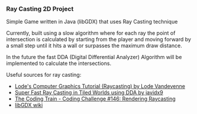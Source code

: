 ### Ray Casting 2D Project
Simple Game written in Java (libGDX) that uses Ray Casting technique

Currently, built using a slow algorithm where for 
each ray the point of intersection is calculated by 
starting from the player and moving forward by a small step 
until it hits a wall or surpasses the maximum draw distance.

In the future the fast DDA (Digital Differential Analyzer) 
Algorithm will be implemented to calculate the intersections.

Useful sources for ray casting:
- <a href="https://lodev.org/cgtutor/raycasting.html" target="_blank">Lode's Computer Graphics Tutorial (Raycasting) by Lode Vandevenne</a>
- <a href="https://www.youtube.com/watch?v=NbSee-XM7WA&ab_channel=javidx9" target="_blank">Super Fast Ray Casting in Tiled Worlds using DDA by javidx9</a>
- <a href="https://www.youtube.com/watch?v=vYgIKn7iDH8&ab_channel=TheCodingTrain" target="_blank">The Coding Train - Coding Challenge #146: Rendering Raycasting</a>
- <a href="https://libgdx.com/wiki/" target="_blank">libGDX wiki</a>


